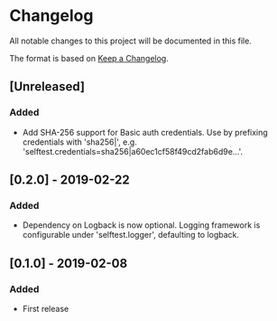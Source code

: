 # Changelog
All notable changes to this project will be documented in this file.

The format is based on [Keep a Changelog](https://keepachangelog.com/en/1.0.0/).

<!-- Categories: Added, Changed, Deprecated, Removed, Fixed, Security -->

## [Unreleased]
### Added
- Add SHA-256 support for Basic auth credentials. Use by prefixing credentials with 'sha256|', e.g. 'selftest.credentials=sha256|a60ec1cf58f49cd2fab6d9e...'.

## [0.2.0] - 2019-02-22
### Added
- Dependency on Logback is now optional. Logging framework is configurable under 'selftest.logger', defaulting to logback.

## [0.1.0] - 2019-02-08
### Added
- First release
